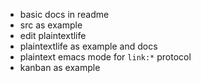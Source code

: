 - basic docs in readme
- src as example
- edit plaintextlife
- plaintextlife as example and docs
- plaintext emacs mode for `link:*` protocol
- kanban as example
